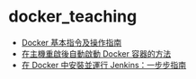 # docker_teaching

- [Docker 基本指令及操作指南](./docker_base/docker_base.md)
- [在主機重啟後自動啟動 Docker 容器的方法](./docker_restart/docker_restart.md)
- [在 Docker 中安裝並運行 Jenkins：一步步指南](./docker_jenkins/docker_jenkins.md)
